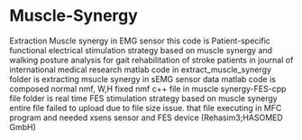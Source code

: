 # Muscle-Synergy
Extraction Muscle synergy in EMG sensor
this code is Patient-specific functional electrical stimulation strategy based on muscle synergy and walking posture analysis for gait rehabilitation of stroke patients
in journal of international medical research
matlab code in extract_muscle_synergy folder is extracting msucle synergy in sEMG sensor data
matlab code is composed normal nmf, W,H fixed nmf
c++ file in muscle synergy-FES-cpp file folder is real time FES stimulation strategy based on muscle synergy
entire file failed to upload due to file size issue. that file executing in MFC program and needed xsens sensor and FES device (Rehasim3;HASOMED GmbH)
